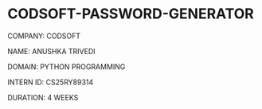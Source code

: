 # CODSOFT-PASSWORD-GENERATOR

COMPANY: CODSOFT

NAME: ANUSHKA TRIVEDI

DOMAIN: PYTHON PROGRAMMING

INTERN ID: CS25RY89314

DURATION: 4 WEEKS
